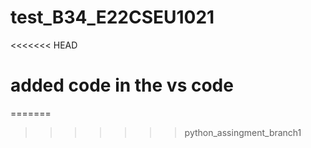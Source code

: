 # test_B34_E22CSEU1021
<<<<<<< HEAD
# added code in the vs code
=======
>>>>>>> python_assingment_branch1
